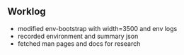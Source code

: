 ## Worklog
- modified env-bootstrap with width=3500 and env logs
- recorded environment and summary json
- fetched man pages and docs for research
